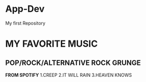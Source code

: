 # App-Dev
My first Repository
# MY FAVORITE MUSIC
## POP/ROCK/ALTERNATIVE ROCK GRUNGE

**FROM SPOTIFY**
1.CREEP
2.IT WILL RAIN
3.HEAVEN KNOWS 
